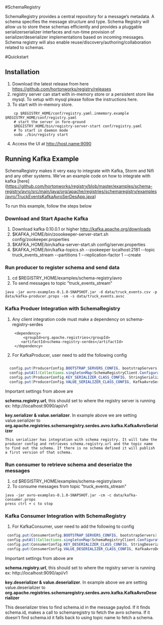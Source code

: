 #SchemaRegistry

SchemaRegistry provides a central repository for a message’s metadata. A schema specifies the message structure and type. Schema Registry will allow us to store these schemas efficiently and provides a pluggable serializerserializer interfaces and run-time provision of serializer/deserializer implementations based on incoming messages. Schema registry will also enable reuse/discovery/authoring/collaboration related to schemas.


#Quickstart

## Installation
1. Download the latest release from here https://github.com/hortonworks/registry/releases
2. registry server can start with in-memory store or a persistent store like mysql. To setup with mysql please follow the instructions here.
3. To start with in-memory store.
  
  ```
      cp $REGISTRY_HOME/conf/registry.yaml.inmemory.example $REGISTRY_HOME/conf/registry.yaml
      # start the server in fore-ground
      $REGISTRY_HOME/bin/registry-server-start conf/registry.yaml
      # To start in daemon mode
      sudo ./bin/registry start
  ```
  
4. Access the UI at http://host.name:9090

## Running Kafka Example
SchemaRegistry makes it very easy to integrate with Kafka, Storm and Nifi and any other systems.
We've an example code on how to integrate with kafka [here] (https://github.com/hortonworks/registry/blob/master/examples/schema-registry/avro/src/main/java/org/apache/registries/schemaregistry/examples/avro/TruckEventsKafkaAvroSerDesApp.java)

To run this example, follow the steps below

### Download and Start Apache Kafka

1. Download kafka 0.10.0.1 or higher http://kafka.apache.org/downloads
2. $KAFKA_HOME/bin/zoookeeper-server-start.sh config/zookeeper.properties
3. $KAFKA_HOME/bin/kafka-server-start.sh config/server.properties
4. $KAFKA_HOME/bin/kafka-topics.sh --zookeeper localhost:2181 --topic truck_events_stream --partitions 1 --replication-factor 1 --create

### Run producer to register schema and send data

1. cd $REGISTRY_HOME/examples/schema-registry/avro
2. To send messages to topic "truck_events_stream"

```
java -jar avro-examples-0.1.0-SNAPSHOT.jar -d data/truck_events.csv -p data/kafka-producer.props -sm -s data/truck_events.avsc
```

### Kafka Produer Integration with SchemaRegistry

1. Any client integration code must make a dependency on schema-registry-serdes

   ```
	<dependency>
   		<groupId>org.apache.registries</groupId>
	   <artifactId>schema-registry-serdes</artifactId>
	</dependency>
	```
2.  For KafkaProducer, user need to add the following config

   ```java
     
     config.put(ProducerConfig.BOOTSTRAP_SERVERS_CONFIG, bootstrapServers);
     config.putAll(Collections.singletonMap(SchemaRegistryClient.Configuration.SCHEMA_REGISTRY_URL.name(), props.get(SCHEMA_REGISTRY_URL)));
     config.put(ProducerConfig.KEY_SERIALIZER_CLASS_CONFIG, StringSerializer.class.getName());
     config.put(ProducerConfig.VALUE_SERIALIZER_CLASS_CONFIG, KafkaAvroSerializer.class.getName());
   ```
   Important settings from above are
   
   **schema.registry.url**, this should set to where the registry server is running ex: http://localhost:9090/api/v1
   
   **key.serializer & value.serializer**.  In example above we are setting value.serializer to **org.apache.registries.schemaregistry.serdes.avro.kafka.KafkaAvroSerializer**
   
    This serializer has integration with schema registry. It will take the producer config and retrieves schema.registry.url and the topic name to find out the schema. If there is no schema defined it will publish a first version of that schema.

### Run consumer to retrieve schema and deserialze the messages

1. cd $REGISTRY_HOME/examples/schema-registry/avro
2. To consume messages from topic "truck_events_stream"

```
java -jar avro-examples-0.1.0-SNAPSHOT.jar -cm -c data/kafka-consumer.props
press ctrl + c to stop
```

### Kafka Consumer Integration with SchemaRegistry

1. For KafkaConsumer, user need to add the following to config

```java
 config.put(ConsumerConfig.BOOTSTRAP_SERVERS_CONFIG, bootstrapServers);
 config.putAll(Collections.singletonMap(SchemaRegistryClient.Configuration.SCHEMA_REGISTRY_URL.name(), props.get(SCHEMA_REGISTRY_URL)));
 config.put(ConsumerConfig.KEY_DESERIALIZER_CLASS_CONFIG, StringDeserializer.class.getName());
 config.put(ConsumerConfig.VALUE_DESERIALIZER_CLASS_CONFIG, KafkaAvroDeserializer.class.getName());
```

Important settings from above are
   
   **schema.registry.url**, this should set to where the registry server is running ex: http://localhost:9090/api/v1
   
   **key.deserializer & value.deserializer**.  In example above we are setting value.deserializer to **org.apache.registries.schemaregistry.serdes.avro.kafka.KafkaAvroDeserializer**
   
  This deserializer tries to find schema.id in the message paylod. If it finds schema.id, makes a call to schemaregistry  to fetch the avro schema. If it doesn't find schema.id it falls back to using topic name to fetch a schema.

   